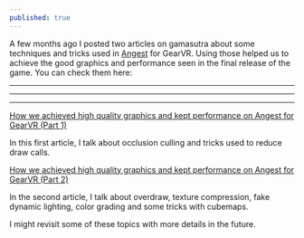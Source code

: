 ```yaml
---
published: true
---
```

A few months ago I posted two articles on gamasutra about some techniques and tricks used in [Angest](https://www.oculus.com/experiences/gear-vr/1199148026798440/) for GearVR. Using those helped us to achieve the good graphics and performance seen in the final release of the game. You can check them here:
  
 ***
 ***
 ***
  
[How we achieved high quality graphics and kept performance on Angest for GearVR (Part 1)](https://www.gamasutra.com/blogs/TeofiloDutra/20171024/308146/How_we_achieved_high_quality_graphics_and_kept_performance_on_Angest_for_GearVR_Part_1.php)

In this first article, I talk about occlusion culling and tricks used to reduce draw calls.
  
  
[How we achieved high quality graphics and kept performance on Angest for GearVR (Part 2)](https://www.gamasutra.com/blogs/TeofiloDutra/20171106/309023/How_we_achieved_high_quality_graphics_and_kept_performance_on_Angest_for_GearVR_Part_2.php)

In the second article, I talk about overdraw, texture compression, fake dynamic lighting, color grading and some tricks with cubemaps.
  
  
I might revisit some of these topics with more details in the future.

